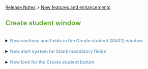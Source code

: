 [Release Notes](../../README.md) > [New features and enhancements](/..README.md) 

## <span style="color:#70ad47">Create student window</span>

<br>
<details>
<summary><span style="color:#88AEC9"><b>New sections and fields in the Create student (SA02) window</b></span></summary>
<br>

<p> &nbsp;&nbsp;<font size="2"> <i> <b>Benefit:</b> Improved student profile with new fields available organised in sections </i> </font> </p>

<p>
<dl>
<li> General information:</li>
    <dd>- <i> First name </i> </dd>
    <dd>- <i> Last name </i> </dd>
    <dd>- <i> Date of birth </i> </dd>
<li>Contact Details:</li>
    <dd>- <i> Email </i> </dd>
    <dd>- <i> Phone </i> </dd>
    <dd>- <i> City </i> – new field </dd>
    <dd>- <i> Country </i> </dd>
<li>Professional data:</li>
    <dd>- <i> Courses </i> </dd>
    <dd>- <i> Languages </i> – new field </dd>
    <dd>- <i> Work location </i> – new field </dd>
    <dd>- <i> Programming languages </i> – new field </dd>
</dl>
</p>
 <blockquote> Note: All fields are mandatory except the <i>Programming languages</i> field that will only be mandatory when a related course is selected.</blockquote> 
</details>

<br>
<details>
<summary><span style="color:#88AEC9"><b>New alert system for blank mandatory fields</b></span></summary>
<br>

<p>&nbsp;&nbsp;<font size="2"> <i> <b> Benefit </b>: The user's experience will be more fluid when creating a new student.</i> </font> </p>

<p>&nbsp;&nbsp;Before, when you left mandatory fields blank, error messages displayed one by one. Now, if you leave more than one mandatory field blank, error messages display at the same time.</p>

</details>

<br>
<details>
<summary><span style="color:#88AEC9"><b>New look for the Create student button</b></span></summary>
<br>

<p>&nbsp;&nbsp;<font size="2"> <i> <b> Benefit </b>: The **Create student** button is now more visible and intuitive.</i> </font></p>

<p>&nbsp;&nbsp;The <b> Create student </b> button's look, in the <b> Main (SA01) </b> window, has been updated to be more accessible.</p>

</details>

